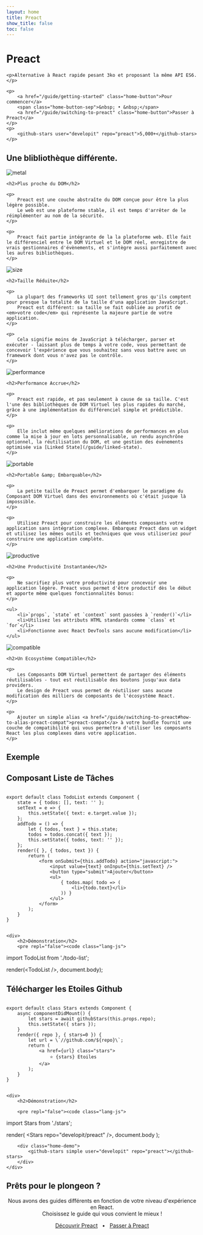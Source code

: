 ```yaml
---
layout: home
title: Preact
show_title: false
toc: false
---
```



<jumbotron>
    <h1>
        <logo height="1.5em" title="Preact" text>Preact</logo>
    </h1>

    <p>Alternative à React rapide pesant 3ko et proposant la même API ES6.</p>

    <p>
        <a href="/guide/getting-started" class="home-button">Pour commencer</a>
        <span class="home-button-sep">&nbsp; • &nbsp;</span>
        <a href="/guide/switching-to-preact" class="home-button">Passer à Preact</a>
    </p>
    <p>
        <github-stars user="developit" repo="preact">5,000+</github-stars>
    </p>
</jumbotron>


<section class="home-top">
    <h1>Une blibliothèque différente.</h1>
</section>


<section class="home-section">
    <img src="/assets/home/metal.svg" alt="metal">

    <h2>Plus proche du DOM</h2>
    
    <p>
        Preact est une couche abstraîte du DOM conçue pour être la plus légère possible.
        Le web est une plateforme stable, il est temps d'arrêter de le réimplémenter au nom de la sécurité.
    </p>

    <p>
        Preact fait partie intégrante de la la plateforme web. Elle fait le différenciel entre le DOM Virtuel et le DOM réel, enregistre de vrais gestionnaires d'évènements, et s'intègre aussi parfaitement avec les autres bibliothèques.
    </p>
</section>


<section class="home-section">
    <img src="/assets/home/size.svg" alt="size">

    <h2>Taille Réduite</h2>
    
    <p>
        La plupart des frameworks UI sont tellement gros qu'ils comptent pour presque la totalité de la taille d'una application JavaScript.
        Preact est différent: sa taille se fait oubliée au profit de <em>votre code</em> qui représente la majeure partie de votre application.
    </p>
    
    <p>
        Cela signifie moins de JavaScript à télécharger, parser et exécuter - laissant plus de temps à votre code, vous permettant de concevoir l'expérience que vous souhaitez sans vous battre avec un framework dont vous n'avez pas le contrôle.
    </p>
</section>


<section class="home-section">
    <img src="/assets/home/performance.svg" alt="performance">

    <h2>Performance Accrue</h2>
    
    <p>
        Preact est rapide, et pas seulement à cause de sa taille. C'est l'une des bibliothèques de DOM Virtuel les plus rapides du marché, grâce à une implémentation du différenciel simple et prédictible.
    </p>
    
    <p>
        Elle inclut même quelques améliorations de performances en plus comme la mise à jour en lots personnalisable, un rendu asynchrône optionnel, la réutilisation du DOM, et une gestion des évènements optimisée via [Linked State](/guide/linked-state).
    </p>
</section>


<section class="home-section">
    <img src="/assets/home/portable.svg" alt="portable">

    <h2>Portable &amp; Embarquable</h2>
    
    <p>
        La petite taille de Preact permet d'embarquer le paradigme du Composant DOM Virtuel dans des environnements où c'était jusque là impossible.
    </p>
    
    <p>
        Utilisez Preact pour construire les éléments composants votre application sans intégration complexe. Embarquez Preact dans un widget et utilisez les mêmes outils et techniques que vous utiliseriez pour construire une application complète.
    </p>
</section>


<section class="home-section">
    <img src="/assets/home/productive.svg" alt="productive">

    <h2>Une Productivité Instantanée</h2>
    
    <p>
        Ne sacrifiez plus votre productivité pour concevoir une application légère. Preact vous permet d'être productif dès le début et apporte même quelques fonctionnalités bonus:
    </p>
    
    <ul>
        <li>`props`, `state` et `context` sont passées à `render()`</li>
        <li>Utilisez les attributs HTML standards comme `class` et `for`</li>
        <li>Fonctionne avec React DevTools sans aucune modification</li>
    </ul>
</section>


<section class="home-section">
    <img src="/assets/home/compatible.svg" alt="compatible">

    <h2>Un Ecosystème Compatible</h2>
    
    <p>
        Les Composants DOM Virtuel permettent de partager des éléments réutilisables - tout est réutilisable des boutons jusqu'aux data providers.
        Le design de Preact vous permet de réutiliser sans aucune modification des milliers de composants de l'écosystème React.
    </p>
    
    <p>
        Ajouter un simple alias <a href="/guide/switching-to-preact#how-to-alias-preact-compat">preact-compat</a> à votre bundle fournit une couche de compatibilité qui vous permettra d'utiliser les composants React les plus complexes dans votre application.
    </p>
</section>


<section class="home-top">
    <h1>Exemple</h1>
</section>


<section class="home-split">
    <div>
        <h2>Composant Liste de Tâches</h2>
        <pre><code class="lang-js">
export default class TodoList extends Component {
    state = { todos: [], text: '' };
    setText = e =&gt; {
        this.setState({ text: e.target.value });
    };
    addTodo = () =&gt; {
        let { todos, text } = this.state;
        todos = todos.concat({ text });
        this.setState({ todos, text: '' });
    };
    render({ }, { todos, text }) {
        return (
            &lt;form onSubmit={this.addTodo} action="javascript:"&gt;
                &lt;input value={text} onInput={this.setText} /&gt;
                &lt;button type="submit"&gt;Ajouter&lt;/button&gt;
                &lt;ul&gt;
                    { todos.map( todo =&gt; (
                        &lt;li&gt;{todo.text}&lt;/li&gt;
                    )) }
                &lt;/ul&gt;
            &lt;/form&gt;
        );
    }
}
        </code></pre>
    </div>
    
    <div>
        <h2>Démonstration</h2>
        <pre repl="false"><code class="lang-js">
import TodoList from './todo-list';

render(&lt;TodoList /&gt;, document.body);
        </code></pre>
        <div class="home-demo">
            <todo-list></todo-list>
        </div>
    </div>
</section>


<section class="home-split">
    <div>
        <h2>Télécharger les Etoiles Github</h2>
        <pre><code class="lang-js">
export default class Stars extends Component {
    async componentDidMount() {
        let stars = await githubStars(this.props.repo);
        this.setState({ stars });
    }
    render({ repo }, { stars=0 }) {
        let url = \`//github.com/${repo}\`;
        return (
            &lt;a href={url} class="stars"&gt;
                ⭐️ {stars} Etoiles
            &lt;/a&gt;
        );
    }
}
        </code></pre>
    </div>
    
    <div>
        <h2>Démonstration</h2>
        
        <pre repl="false"><code class="lang-js">
import Stars from './stars';

render(
    &lt;Stars repo="developit/preact" /&gt;,
    document.body
);
        </code></pre>
       
        <div class="home-demo">
            <github-stars simple user="developit" repo="preact"></github-stars>
        </div>
    </div>
</section>


<section class="home-top">
    <h1>Prêts pour le plongeon ?</h1>
</section>


<section style="text-align:center;">
    <p>
        Nous avons des guides différents en fonction de votre niveau d'expérience en React.
        <br>
        Choisissez le guide qui vous convient le mieux !
    </p>
    <p>
        <a href="/guide/getting-started" class="home-button">Découvrir Preact</a>
        <span class="home-button-sep">&nbsp; • &nbsp;</span>
        <a href="/guide/switching-to-preact" class="home-button">Passer à Preact</a>
    </p>
</section>
